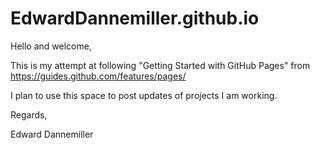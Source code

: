 # EdwardDannemiller.github.io


Hello and welcome,

This is my attempt at following "Getting Started with GitHub Pages" from
https://guides.github.com/features/pages/

I plan to use this space to post updates of projects I am working.

Regards,

Edward Dannemiller
